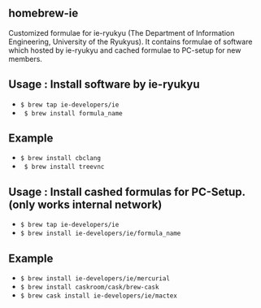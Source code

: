 ## homebrew-ie

Customized formulae for ie-ryukyu (The Department of Information Engineering, University of the Ryukyus).
It contains formulae of software which hosted by ie-ryukyu and cached formulae to PC-setup for new members.

## Usage : Install software by ie-ryukyu

- `` $ brew tap ie-developers/ie ``
- `` $ brew install formula_name``

## Example
- `` $ brew install cbclang ``
- `` $ brew install treevnc``

## Usage : Install cashed formulas for PC-Setup. (only works internal network)

- `` $ brew tap ie-developers/ie ``
- `` $ brew install ie-developers/ie/formula_name ``

## Example
- `` $ brew install ie-developers/ie/mercurial ``
- `` $ brew install caskroom/cask/brew-cask ``
- `` $ brew cask install ie-developers/ie/mactex ``
